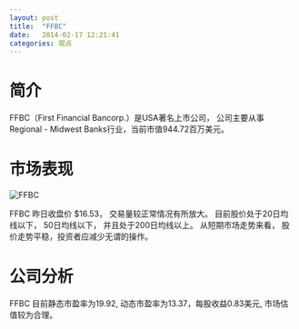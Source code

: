 ```yaml
---
layout: post
title:  "FFBC"
date:   2014-02-17 12:21:41
categories: 观点
---
```


# 简介
FFBC（First Financial Bancorp.）是USA著名上市公司，
公司主要从事Regional - Midwest Banks行业，当前市值944.72百万美元。

# 市场表现

![FFBC](http://finviz.com/chart.ashx?t=FFBC&ty=c&ta=1&p=d&s=l)

FFBC 昨日收盘价 $16.53，
交易量较正常情况有所放大。
目前股价处于20日均线以下，
50日均线以下，
并且处于200日均线以上。
从短期市场走势来看，
股价走势平稳，投资者应减少无谓的操作。

# 公司分析
FFBC 目前静态市盈率为19.92, 动态市盈率为13.37，每股收益0.83美元,
市场估值较为合理。
